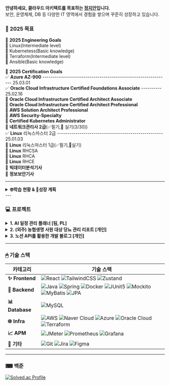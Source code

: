 **안녕하세요, 클라우드 아키텍트를 목표하는 [정지안](http://law10000hours.com.s3-website.ap-northeast-2.amazonaws.com/)입니다.**  
보안, 운영체제, DB 등 다양한 IT 영역에서 경험을 쌓으며 꾸준히 성장하고 있습니다.

### **🐍 2025 목표**  
💎 **2025 Engineering Goals**  
🔲 Linux(Intermediate level)  
🔲 Kubernetess(Basic knowledge)  
🔲 Terraform(Intermediate level)  
🔲 Ansible(Basic knowledge)  
  
💎 **2025 Certification Goals**  
✅ **Azure AZ-900** -------------------------------------------------------------- 25.03.01  
✅ **Oracle Cloud Infrastructure Certified Foundations Associate** ---------- 25.02.16  
🔲 **Oracle Cloud Infrastructure Certified Architect Associate**  
🔲 **Oracle Cloud Infrastructure Certified Architect Professional**  
🔲 **AWS Solution Architect Professional**  
🔲 **AWS Security-Specialty**  
🔲 **Certified Kubernetes Administrator**  
🔲 **네트워크관리사 2급**(✅필기,🔲 실기(3/30))  
✅ **Linux** 리눅스마스터 2급 ---------------------------------------------------- 25.01.03  
🔲 **Linux** 리눅스마스터 1급(✅필기,🔲실기)  
🔲 **Linux** RHCSA  
🔲 **Linux** RHCA  
🔲 **Linux** RHCE  
🔲 **빅데이터분석기사**  
🔲 **정보보안기사**  

---
<details>
<summary><b>🤓학습 현황 & 🔺성장 계획</b></summary>
<img src="https://github.com/user-attachments/assets/c7849608-ff2f-4fa0-b139-b783372666f7" alt="학습 현황" width="1000"/>  
<img src="https://github.com/user-attachments/assets/72e11ed1-a695-4aa6-845b-1887d285ff7e" alt="성장 계획" width="600"/>
</details>
---

### 💻 **프로젝트**

<details>
<summary><b>1. AI 일정 관리 플래너 [팀, PL]</b></summary>

- **기간**: 2024.11.04 ~ 2024.11.26 (3주)  
- **내용**: 음성 또는 텍스트로 할 일을 입력하면 AI가 주간 계획을 자동으로 제안하는 서비스  
  ![AI 일정 관리 플래너 스크린샷](https://github.com/user-attachments/assets/b669d9df-4dd0-48f1-a033-831cf8795eee)  
- **리포지토리**: [AI 일정 관리 플래너 바로가기](https://github.com/jja6312/LuckyWeeky_server)  

</details>

<details>
<summary><b>2. (외주) 농협생명 사원 대상 당뇨 관리 리포트 [개인]</b></summary>

- **개발 기간**: 2024.05.12 ~ 2024.06.23 (6주)  
- **유지보수**: 2024.06.24 ~ 2024.09.15 (3달)  
- **내용**:  
  - 농협생명 사원 15명의 걸음수와 혈당 데이터를 분석하여 건강 등급을 분류  
  - 등급에 맞는 맞춤형 교육 자료 송·수신 기능 제공  
  - 프론트엔드, 백엔드, 배포 모두 담당  
  ![당뇨 관리 리포트 스크린샷](https://github.com/user-attachments/assets/9dd2046d-4fd7-4eb6-87c5-64786c5bd391)  

- **리포지토리**: [당뇨 관리 리포트 바로가기](https://github.com/jja6312/health_care-Insulin_management-)  

</details>

<details>
<summary><b>3. 노션 API를 활용한 개발 블로그 [개인]</b></summary>

- **기간**: 2024.01.12 ~ 현재  
- **내용**:  
  - 기술 스택별 학습 시간을 기록  
  - 노션 API를 통해 에디터 없이 간단히 개발일지 작성  
  ![개발 블로그 스크린샷](https://github.com/user-attachments/assets/403c656f-9ba6-4940-92b4-037c340fd85c)  
- **배포 사이트**: [개인 블로그 바로가기](http://law10000hours.com.s3-website.ap-northeast-2.amazonaws.com/)  
- **리포지토리**: [개발 블로그 바로가기](https://github.com/jja6312/blog)  

</details>

---

### 🖱 **기술 스택**

| **카테고리**    | **기술 스택**                                                                                                                                                                             |
|----------------|-----------------------------------------------------------------------------------------------------------------------------------------------------------------------------------------|
| **✨ Frontend**  | ![React](https://img.shields.io/badge/React-61DAFB?style=flat-square&logo=react&logoColor=black) ![TailwindCSS](https://img.shields.io/badge/TailwindCSS-38B2AC?style=flat-square&logo=tailwind-css&logoColor=white) ![Zustand](https://img.shields.io/badge/Zustand-000000?style=flat-square) |
| **🚀 Backend**   | ![Java](https://img.shields.io/badge/Java-007396?style=flat-square&logo=java&logoColor=white) ![Spring](https://img.shields.io/badge/Spring-6DB33F?style=flat-square&logo=spring&logoColor=white) ![Docker](https://img.shields.io/badge/Docker-2496ED?style=flat-square&logo=docker&logoColor=white) ![JUnit5](https://img.shields.io/badge/JUnit5-25A162?style=flat-square&logo=junit5&logoColor=white) ![Mockito](https://img.shields.io/badge/Mockito-25A162?style=flat-square) ![MyBatis](https://img.shields.io/badge/MyBatis-B7178C?style=flat-square&logo=apache-mybatis&logoColor=white) ![JPA](https://img.shields.io/badge/JPA-6DB33F?style=flat-square&logo=hibernate&logoColor=white) |
| **📊 Database**  | ![MySQL](https://img.shields.io/badge/MySQL-4479A1?style=flat-square&logo=mysql&logoColor=white)                                                                                       |
| **🌐 Infra**     | ![AWS](https://img.shields.io/badge/AWS-232F3E?style=flat-square&logo=amazon-aws&logoColor=white) ![Naver Cloud](https://img.shields.io/badge/Naver%20Cloud-03C75A?style=flat-square) ![Azure](https://img.shields.io/badge/Azure-0078D4?style=flat-square&logo=microsoft-azure&logoColor=white) ![Oracle Cloud](https://img.shields.io/badge/Oracle%20Cloud-F80000?style=flat-square&logo=oracle&logoColor=white) ![Terraform](https://img.shields.io/badge/Terraform-623CE4?style=flat-square&logo=terraform&logoColor=white) |
| **📈 APM**       | ![JMeter](https://img.shields.io/badge/JMeter-D22128?style=flat-square&logo=apache-jmeter&logoColor=white) ![Prometheus](https://img.shields.io/badge/Prometheus-E6522C?style=flat-square&logo=prometheus&logoColor=white) ![Grafana](https://img.shields.io/badge/Grafana-F46800?style=flat-square&logo=grafana&logoColor=white) |
| **🔧 기타**      | ![Git](https://img.shields.io/badge/Git-F05032?style=flat-square&logo=git&logoColor=white) ![Jira](https://img.shields.io/badge/Jira-0052CC?style=flat-square&logo=jira&logoColor=white) ![Figma](https://img.shields.io/badge/Figma-F24E1E?style=flat-square&logo=figma&logoColor=white)                                                                                         |

---

### ⌨ **백준**

[![Solved.ac Profile](http://mazassumnida.wtf/api/v2/generate_badge?boj=jja6312)](https://solved.ac/jja6312/)  
